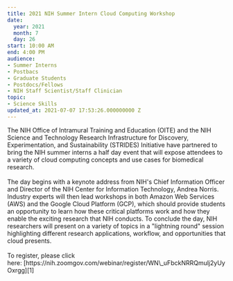 ```yaml
---
title: 2021 NIH Summer Intern Cloud Computing Workshop
date:
  year: 2021
  month: 7
  day: 26
start: 10:00 AM
end: 4:00 PM
audience:
- Summer Interns
- Postbacs
- Graduate Students
- Postdocs/Fellows
- NIH Staff Scientist/Staff Clinician
topic:
- Science Skills
updated_at: 2021-07-07 17:53:26.000000000 Z
---
```

<div>
The NIH Office of Intramural Training and Education (OITE) and the NIH
Science and Technology Research Infrastructure for Discovery,
Experimentation, and Sustainability (STRIDES) Initiative have partnered
to bring the NIH summer interns a half day event that will expose
attendees to a variety of cloud computing concepts and use cases for
biomedical research.
</div>

<div>
 
</div>

<div markdown="1">
The day begins with a keynote address from NIH's Chief Information
Officer and Director of the NIH Center for Information Technology,
Andrea Norris. Industry experts will then lead workshops in both Amazon
Web Services (AWS) and the Google Cloud Platform (GCP), which should
provide students an opportunity to learn how these critical platforms
work and how they enable the exciting research that NIH conducts. To
conclude the day, NIH researchers will present on a variety of topics in
a "lightning round" session highlighting different research
applications, workflow, and opportunities that cloud presents.
</div>

<div>
 
</div>

<div markdown="1">
To register, please click
here: [https://nih.zoomgov.com/webinar/register/WN\_uFbckNRRQmulj2yUyOxrgg][1]
</div>

<div>
 
</div>



[1]: https://nih.zoomgov.com/webinar/register/WN_uFbckNRRQmulj2yUyOxrgg
